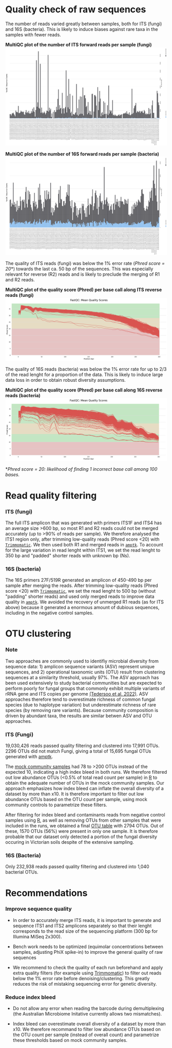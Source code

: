 # Quality check of raw sequences

The number of reads varied greatly between samples, both for ITS (fungi) and 16S (bacteria). This is likely to induce biases against rare taxa in the samples with fewer reads.

**MultiQC plot of the number of ITS forward reads per sample (fungi)**
![](output/ITS/fastqc_report/read_count_R1.png)

**MultiQC plot of the number of 16S forward reads per sample (bacteria)**
![](output/16S/fastqc_report/read_count_R1.png)

The quality of ITS reads (fungi) was below the 1% error rate (*Phred score = 20**) towards the last ca. 50 bp of the sequences. This was especially relevant for reverse (R2) reads and is likely to preclude the merging of R1 and R2 reads.


**MultiQC plot of the quality score (Phred) per base call along ITS reverse reads (fungi)**
![](output/ITS/fastqc_report/phred_score_R2.png)

The quality of 16S reads (bacteria) was below the 1% error rate for up to 2/3 of the read lenght for a proportion of the data. This is likely to induce large data loss in order to obtain robust diversity assumptions.

**MultiQC plot of the quality score (Phred) per base call along 16S reverse reads (bacteria)**
![](output/16S/fastqc_report/phred_score_R2.png)

**Phred score = 20: likelihood of finding 1 incorrect base call among 100 bases.*


# Read quality filtering

### ITS (fungi)

The full ITS amplicon that was generated with primers ITS1F and ITS4 has an average size >600 bp, so most R1 and R2 reads could not be merged accurately (up to >90% of reads per sample). We therefore analysed the ITS1 region only, after trimming low-quality reads (Phred score <20) with [`Trimmomatic`](Royal-Botanic-Gardens-Victoria/VicMicrobiome/tree/main/bin/3_trimming.sh). We then used both R1 and merged reads in [`amptk`](https://github.com/Royal-Botanic-Gardens-Victoria/VicMicrobiome/tree/main/bin/4a_amptk_ITS.sh). To account for the large variation in read lenght within ITS1, we set the read lenght to 350 bp and "padded" shorter reads with unknown bp (Ns).

### 16S (bacteria)
The 16S primers 27F/519R generated an amplicon of 450-490 bp per sample after merging the reads. After trimming low-quality reads (Phred score <20) with [`Trimmomatic`](Royal-Botanic-Gardens-Victoria/VicMicrobiome/tree/main/bin/3_trimming.sh), we set the read lenght to 500 bp (without "padding" shorter reads) and used only merged reads to improve data quality in [`amptk`](https://github.com/Royal-Botanic-Gardens-Victoria/VicMicrobiome/tree/main/bin/4b_amptk_16S.sh). We avoided the recovery of unmerged R1 reads (as for ITS above) because it generated a enormous amount of dubious sequences, including in the negative control samples.


# OTU clustering

### Note
Two approaches are commonly used to identifiy microbial diversity from sequence data: 1) amplicon sequence variants (ASV) represent unique sequences, and 2) operational taxonomic units (OTU) result from clustering sequences at a similarity threshold, usually 97%. The ASV approach has been used extensively to study bacterial communities but are expected to perform poorly for fungal groups that commonly exhibit multiple variants of rRNA gene and ITS copies per genome [(Tedersoo et al. 2022)](https://onlinelibrary.wiley.com/doi/10.1111/mec.16460). ASV approaches therefore tend to overestimate richness of common fungal species (due to haplotype variation) but underestimate richness of rare species (by removing rare variants). Because community composition is  driven by abundant taxa, the results are similar betwen ASV and OTU approaches.

### ITS (Fungi)

19,030,426 reads passed quality filtering and clustered into 17,991 OTUs. 2296 OTUs did not match Fungi, giving a total of 15,695 fungal OTUs generated with [amptk](https://github.com/Royal-Botanic-Gardens-Victoria/VicMicrobiome/blob/main/bin/4a_amptk_ITS.sh).

The [mock community samples](https://www.atcc.org/products/msa-1010) had 78 to >200 OTUs instead of the expected 10, indicating a high index bleed in both runs. We therefore filtered out low abundance OTUs (<0.5% of total read count per sample) in [R](https://github.com/Royal-Botanic-Gardens-Victoria/VicMicrobiome/blob/main/bin/R_functions/filter_OTU_per_sample.R) to obtain the adequate number of OTUs in the mock community samples. Our approach emphasizes how index bleed can inflate the overall diversity of a dataset by more than x10. It is therefore important to filter out low abundance OTUs based on the OTU count per sample, using mock community controls to parametrize these filters.

After filtering for index bleed and contaminants reads from negative control samples using [R](https://github.com/Royal-Botanic-Gardens-Victoria/VicMicrobiome/blob/main/bin/5a_filter_otu_table_ITS.R), as well as removing OTUs from other samples that were included in the runs, we obtained a final [OTU table](https://github.com/Royal-Botanic-Gardens-Victoria/VicMicrobiome/blob/main/output/ITS/OTU_table_ITS.csv) with 2794 OTUs. Out of these, 1570 OTUs (56%) were present in only one sample. It is therefore probable that our dataset only detected a portion of the fungal diversity occuring in Victorian soils despite of the extensive sampling.   

### 16S (Bacteria)

Only 232,938 reads passed quality filtering and clustered into 1,040 bacterial OTUs.



# Recommendations

### Improve sequence quality
- In order to accurately merge ITS reads, it is important to generate and sequence ITS1 and ITS2 amplicons separately so that their lenght corresponds to the read size of the sequencing platform (300 bp for Illumina MiSeq 2x300).

- Bench work needs to be optimized (equimolar concentrations between samples, adjusting PhiX spike-in) to improve the general quality of raw sequences

- We recommend to check the quality of each run beforehand and apply extra quality filters (for example using [Trimmomatic](http://www.usadellab.org/cms/?page=trimmomatic)) to filter out reads below the 1% error rate before denoising/clustering. This greatly reduces the risk of mistaking sequencing error for genetic diversity.  

### Reduce index bleed
- Do not allow any error when reading the barcode during demultiplexing (the Australian Microbiome Initative currently allows two mismatches).

- Index bleed can overestimate overall diversity of a dataset by more than x10. We therefore recommand to filter low abundance OTUs based on the OTU count per sample (instead of overall count) and parametrize these thresholds based on mock community samples.